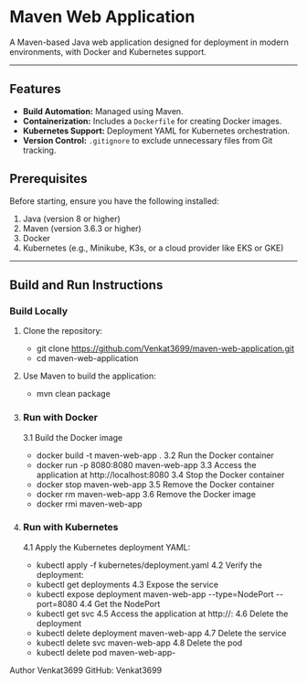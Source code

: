 # Maven Web Application

A Maven-based Java web application designed for deployment in modern environments, with Docker and Kubernetes support.

---

## Features
- **Build Automation:** Managed using Maven.
- **Containerization:** Includes a `Dockerfile` for creating Docker images.
- **Kubernetes Support:** Deployment YAML for Kubernetes orchestration.
- **Version Control:** `.gitignore` to exclude unnecessary files from Git tracking.


## Prerequisites
Before starting, ensure you have the following installed:
1. Java (version 8 or higher)
2. Maven (version 3.6.3 or higher)
3. Docker
4. Kubernetes (e.g., Minikube, K3s, or a cloud provider like EKS or GKE)

---

## Build and Run Instructions

### Build Locally
1. Clone the repository:
    - git clone https://github.com/Venkat3699/maven-web-application.git
    - cd maven-web-application

2. Use Maven to build the application:
    - mvn clean package

3. ### Run with Docker
    3.1 Build the Docker image
    - docker build -t maven-web-app .
    3.2 Run the Docker container
    - docker run -p 8080:8080 maven-web-app
    3.3 Access the application at http://localhost:8080
    3.4 Stop the Docker container
    - docker stop maven-web-app
    3.5 Remove the Docker container
    - docker rm maven-web-app
    3.6 Remove the Docker image
    - docker rmi maven-web-app

4. ### Run with Kubernetes
    4.1 Apply the Kubernetes deployment YAML:
    - kubectl apply -f kubernetes/deployment.yaml
    4.2 Verify the deployment:
    - kubectl get deployments
    4.3 Expose the service
    - kubectl expose deployment maven-web-app --type=NodePort --port=8080
    4.4 Get the NodePort
    - kubectl get svc
    4.5 Access the application at http://<node-ip>:<node-port>
    4.6 Delete the deployment
    - kubectl delete deployment maven-web-app
    4.7 Delete the service
    - kubectl delete svc maven-web-app
    4.8 Delete the pod
    - kubectl delete pod maven-web-app-<pod-name>

Author
Venkat3699
GitHub: Venkat3699
